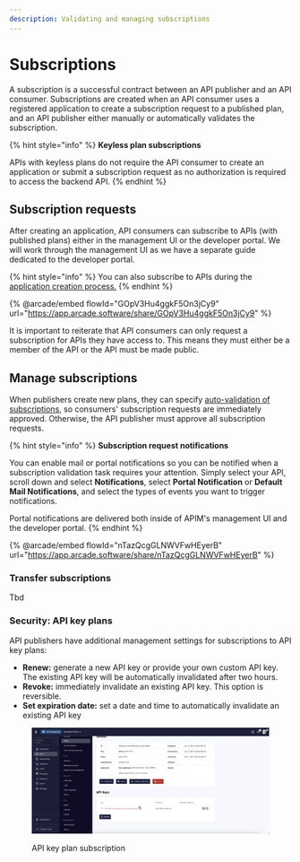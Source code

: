 ```yaml
---
description: Validating and managing subscriptions
---
```


# Subscriptions

A subscription is a successful contract between an API publisher and an API consumer. Subscriptions are created when an API consumer uses a registered application to create a subscription request to a published plan, and an API publisher either manually or automatically validates the subscription.

{% hint style="info" %}
**Keyless plan subscriptions**

APIs with keyless plans do not require the API consumer to create an application or submit a subscription request as no authorization is required to access the backend API.
{% endhint %}

## Subscription requests

After creating an application, API consumers can subscribe to APIs (with published plans) either in the management UI or the developer portal. We will work through the management UI as we have a separate guide dedicated to the developer portal.

{% hint style="info" %}
You can also subscribe to APIs during the [application creation process.](plans-1.md#create-an-application)
{% endhint %}

{% @arcade/embed flowId="GOpV3Hu4ggkF5On3jCy9" url="https://app.arcade.software/share/GOpV3Hu4ggkF5On3jCy9" %}

It is important to reiterate that API consumers can only request a subscription for APIs they have access to. This means they must either be a member of the API or the API must be made public.

## Manage subscriptions

When publishers create new plans, they can specify [auto-validation of subscriptions](plans.md#general), so consumers' subscription requests are immediately approved. Otherwise, the API publisher must approve all subscription requests.

{% hint style="info" %}
**Subscription request notifications**

You can enable mail or portal notifications so you can be notified when a subscription validation task requires your attention. Simply select your API, scroll down and select **Notifications**, select **Portal Notification** or **Default Mail Notifications**, and select the types of events you want to trigger notifications.&#x20;

Portal notifications are delivered both inside of APIM's management UI and the developer portal.
{% endhint %}

{% @arcade/embed flowId="nTazQcgGLNWVFwHEyerB" url="https://app.arcade.software/share/nTazQcgGLNWVFwHEyerB" %}

### Transfer subscriptions

Tbd

### Security: API key plans

API publishers have additional management settings for subscriptions to API key plans:

* **Renew:** generate a new API key or provide your own custom API key. The existing API key will be automatically invalidated after two hours.
* **Revoke:** immediately invalidate an existing API key. This option is reversible.
* **Set expiration date:** set a date and time to automatically invalidate an existing API key

<figure><img src="../../.gitbook/assets/api_key_subscripiton_management.png" alt=""><figcaption><p>API key plan subscription</p></figcaption></figure>
